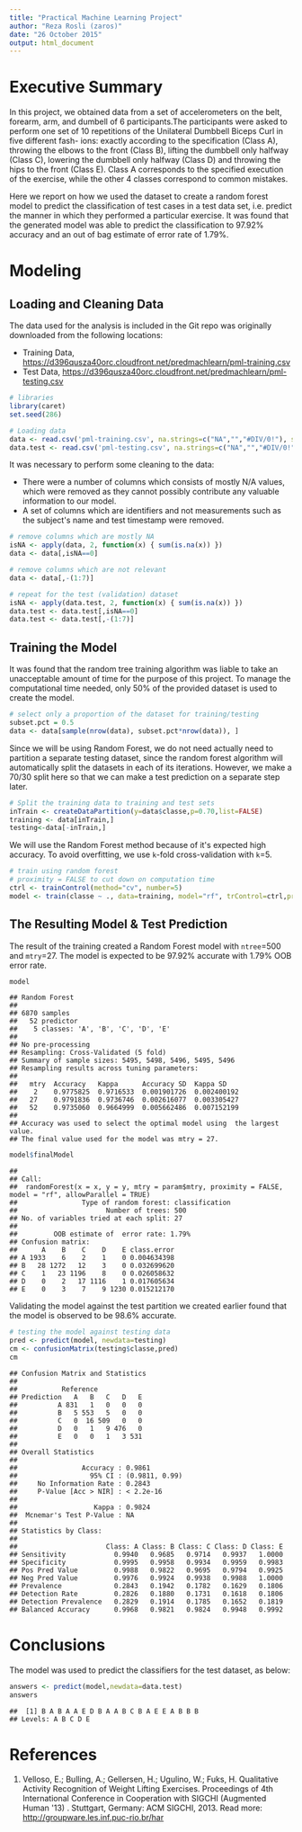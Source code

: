 ```yaml
---
title: "Practical Machine Learning Project"
author: "Reza Rosli (zaros)"
date: "26 October 2015"
output: html_document
---
```


# Executive Summary 

In this project, we obtained data from a set of accelerometers on the belt, forearm, arm, and dumbell of 6 participants.The participants were asked to perform one set of 10 repetitions of the Unilateral Dumbbell Biceps Curl in five different fash- ions: exactly according to the specification (Class A), throwing the elbows to the front (Class B), lifting the dumbbell only halfway (Class C), lowering the dumbbell only halfway (Class D) and throwing the hips to the front (Class E). Class A corresponds to the specified execution of the exercise, while the other 4 classes correspond to common mistakes. 

Here we report on how we used the dataset to create a random forest model to predict the classification of test cases in a test data set, i.e. predict the manner in which they performed a particular exercise. It was found that the generated model was able to predict the classification to 97.92% accuracy and an out of bag estimate of error rate of 1.79%.

# Modeling

## Loading and Cleaning Data

The data used for the analysis is included in the Git repo was originally downloaded from the following locations:

- Training Data, https://d396qusza40orc.cloudfront.net/predmachlearn/pml-training.csv
- Test Data, https://d396qusza40orc.cloudfront.net/predmachlearn/pml-testing.csv


```r
# libraries
library(caret)
set.seed(286)

# Loading data
data <- read.csv('pml-training.csv', na.strings=c("NA","","#DIV/0!"), strip.white=T)
data.test <- read.csv('pml-testing.csv', na.strings=c("NA","","#DIV/0!"), strip.white=T)
```

It was necessary to perform some cleaning to the data: 

- There were a number of columns which consists of mostly N/A values, which were removed as they cannot possibly contribute any valuable information to our model.  
- A set of columns which are identifiers and not measurements such as the subject's name and test timestamp were removed.


```r
# remove columns which are mostly NA
isNA <- apply(data, 2, function(x) { sum(is.na(x)) })
data <- data[,isNA==0]

# remove columns which are not relevant
data <- data[,-(1:7)]

# repeat for the test (validation) dataset
isNA <- apply(data.test, 2, function(x) { sum(is.na(x)) })
data.test <- data.test[,isNA==0]
data.test <- data.test[,-(1:7)]
```

## Training the Model

It was found that the random tree training algorithm was liable to take an unacceptable amount of time for the purpose of this project. To manage the computational time needed, only 50% of the provided dataset is used to create the model. 


```r
# select only a proportion of the dataset for training/testing
subset.pct = 0.5
data <- data[sample(nrow(data), subset.pct*nrow(data)), ]
```

Since we will be using Random Forest, we do not need actually need to partition a separate testing dataset, since the random forest algorithm will automatically split the datasets in each of its iterations. However, we make a 70/30 split here so that we can make a test prediction on a separate step later.


```r
# Split the training data to training and test sets
inTrain <- createDataPartition(y=data$classe,p=0.70,list=FALSE)
training <- data[inTrain,]
testing<-data[-inTrain,]
```

We will use the Random Forest method because of it's expected high accuracy. To avoid overfitting, we use `k`-fold cross-validation with `k`=5.


```r
# train using random forest
# proximity = FALSE to cut down on computation time
ctrl <- trainControl(method="cv", number=5)
model <- train(classe ~ ., data=training, model="rf", trControl=ctrl,proximity=FALSE,allowParallel=TRUE)
```

## The Resulting Model & Test Prediction

The result of the training created a Random Forest model with `ntree`=500 and `mtry`=27. The model is expected to be 97.92% accurate with 1.79% OOB error rate. 


```r
model
```

```
## Random Forest 
## 
## 6870 samples
##   52 predictor
##    5 classes: 'A', 'B', 'C', 'D', 'E' 
## 
## No pre-processing
## Resampling: Cross-Validated (5 fold) 
## Summary of sample sizes: 5495, 5498, 5496, 5495, 5496 
## Resampling results across tuning parameters:
## 
##   mtry  Accuracy   Kappa      Accuracy SD  Kappa SD   
##    2    0.9775825  0.9716533  0.001901726  0.002400192
##   27    0.9791836  0.9736746  0.002616077  0.003305427
##   52    0.9735060  0.9664999  0.005662486  0.007152199
## 
## Accuracy was used to select the optimal model using  the largest value.
## The final value used for the model was mtry = 27.
```

```r
model$finalModel
```

```
## 
## Call:
##  randomForest(x = x, y = y, mtry = param$mtry, proximity = FALSE,      model = "rf", allowParallel = TRUE) 
##                Type of random forest: classification
##                      Number of trees: 500
## No. of variables tried at each split: 27
## 
##         OOB estimate of  error rate: 1.79%
## Confusion matrix:
##      A    B    C    D    E class.error
## A 1933    6    2    1    0 0.004634398
## B   28 1272   12    3    0 0.032699620
## C    1   23 1196    8    0 0.026058632
## D    0    2   17 1116    1 0.017605634
## E    0    3    7    9 1230 0.015212170
```

Validating the model against the test partition we created earlier found that the model is observed to be 98.6% accurate.


```r
# testing the model against testing data
pred <- predict(model, newdata=testing)
cm <- confusionMatrix(testing$classe,pred)
cm
```

```
## Confusion Matrix and Statistics
## 
##           Reference
## Prediction   A   B   C   D   E
##          A 831   1   0   0   0
##          B   5 553   5   0   0
##          C   0  16 509   0   0
##          D   0   1   9 476   0
##          E   0   0   1   3 531
## 
## Overall Statistics
##                                         
##                Accuracy : 0.9861        
##                  95% CI : (0.9811, 0.99)
##     No Information Rate : 0.2843        
##     P-Value [Acc > NIR] : < 2.2e-16     
##                                         
##                   Kappa : 0.9824        
##  Mcnemar's Test P-Value : NA            
## 
## Statistics by Class:
## 
##                      Class: A Class: B Class: C Class: D Class: E
## Sensitivity            0.9940   0.9685   0.9714   0.9937   1.0000
## Specificity            0.9995   0.9958   0.9934   0.9959   0.9983
## Pos Pred Value         0.9988   0.9822   0.9695   0.9794   0.9925
## Neg Pred Value         0.9976   0.9924   0.9938   0.9988   1.0000
## Prevalence             0.2843   0.1942   0.1782   0.1629   0.1806
## Detection Rate         0.2826   0.1880   0.1731   0.1618   0.1806
## Detection Prevalence   0.2829   0.1914   0.1785   0.1652   0.1819
## Balanced Accuracy      0.9968   0.9821   0.9824   0.9948   0.9992
```

# Conclusions

The model was used to predict the classifiers for the test dataset, as below:


```r
answers <- predict(model,newdata=data.test)
answers
```

```
##  [1] B A B A A E D B A A B C B A E E A B B B
## Levels: A B C D E
```


# References
1. Velloso, E.; Bulling, A.; Gellersen, H.; Ugulino, W.; Fuks, H. Qualitative Activity Recognition of Weight Lifting Exercises. Proceedings of 4th International Conference in Cooperation with SIGCHI (Augmented Human '13) . Stuttgart, Germany: ACM SIGCHI, 2013. Read more: http://groupware.les.inf.puc-rio.br/har
